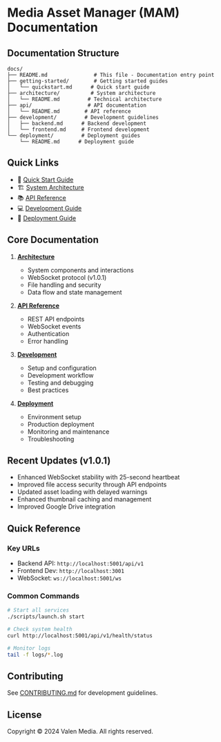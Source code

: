 # Media Asset Manager (MAM) Documentation

## Documentation Structure

```
docs/
├── README.md               # This file - Documentation entry point
├── getting-started/        # Getting started guides
│   └── quickstart.md      # Quick start guide
├── architecture/          # System architecture
│   └── README.md         # Technical architecture
├── api/                  # API documentation
│   └── README.md        # API reference
├── development/         # Development guidelines
│   ├── backend.md      # Backend development
│   └── frontend.md     # Frontend development
└── deployment/         # Deployment guides
    └── README.md      # Deployment guide
```

## Quick Links

- 🚀 [Quick Start Guide](getting-started/quickstart.md)
- 🏗️ [System Architecture](architecture/README.md)
- 📚 [API Reference](api/README.md)
- 💻 [Development Guide](development/README.md)
- 🚀 [Deployment Guide](deployment/README.md)

## Core Documentation

1. **[Architecture](architecture/README.md)**
   - System components and interactions
   - WebSocket protocol (v1.0.1)
   - File handling and security
   - Data flow and state management

2. **[API Reference](api/README.md)**
   - REST API endpoints
   - WebSocket events
   - Authentication
   - Error handling

3. **[Development](development/README.md)**
   - Setup and configuration
   - Development workflow
   - Testing and debugging
   - Best practices

4. **[Deployment](deployment/README.md)**
   - Environment setup
   - Production deployment
   - Monitoring and maintenance
   - Troubleshooting

## Recent Updates (v1.0.1)

- Enhanced WebSocket stability with 25-second heartbeat
- Improved file access security through API endpoints
- Updated asset loading with delayed warnings
- Enhanced thumbnail caching and management
- Improved Google Drive integration

## Quick Reference

### Key URLs
- Backend API: `http://localhost:5001/api/v1`
- Frontend Dev: `http://localhost:3001`
- WebSocket: `ws://localhost:5001/ws`

### Common Commands
```bash
# Start all services
./scripts/launch.sh start

# Check system health
curl http://localhost:5001/api/v1/health/status

# Monitor logs
tail -f logs/*.log
```

## Contributing

See [CONTRIBUTING.md](development/contributing.md) for development guidelines.

## License

Copyright © 2024 Valen Media. All rights reserved. 